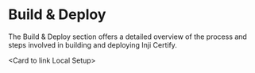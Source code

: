 # Build & Deploy

The Build & Deploy section offers a detailed overview of the process and steps involved in building and deploying Inji Certify.

\<Card to link Local Setup>
